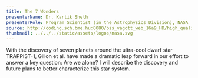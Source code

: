 ```yaml
---
title: The 7 Wonders
presenterName: Dr. Kartik Sheth
presenterRole: Program Scientist (in the Astrophysics Division), NASA
source: http://coding.sch.bme.hu:8080/bss_vagott_web_16a9_HD/high_quality/simonyikonf2017_IB028_blokk3_kartik_hq_HD.mp4
thumbnail: ../../../static/assets/logos/nasa.svg
---
```


With the discovery of seven planets around the ultra-cool dwarf star TRAPPIST-1,
Gillon et al. have made a dramatic leap forward in our effort to answer a key
question: Are we alone? I will describe the discovery and future plans to better
characterize this star system.
